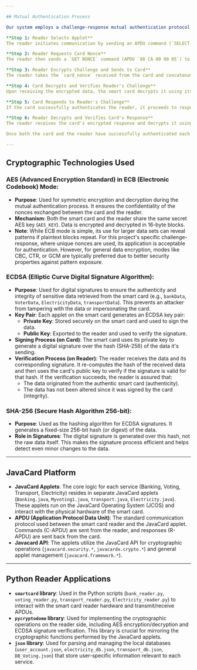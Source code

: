 ```yaml
---

## Mutual Authentication Process

Our system employs a challenge-response mutual authentication protocol based on AES encryption. This ensures that both the smart card and the reader verify each other's authenticity before any sensitive data is exchanged. The process unfolds in these steps:

**Step 1: Reader Selects Applet**
The reader initiates communication by sending an APDU command (`SELECT Applet`) to select the specific service applet (e.g., Banking, Voting, Transport, Electricity) on the smart card.

**Step 2: Reader Requests Card Nonce**
The reader then sends a `GET NONCE` command (APDU `80 CA 00 00 05`) to the selected applet. The smart card responds by generating and sending a unique, random 16-byte nonce (a "number once") to the reader. This nonce acts as the card's challenge to the reader.

**Step 3: Reader Encrypts Challenge and Sends to Card**
The reader takes the `card_nonce` received from the card and concatenates it with its own pre-defined `STATIC_READER_NONCE` (a 16-byte nonce known only to the reader). It then encrypts this 32-byte plaintext block using the shared secret AES key (AES in ECB mode). The resulting ciphertext is sent back to the card via the `MUTUAL AUTH` command (APDU `80 11 00 00`). This is the reader's challenge to the card.

**Step 4: Card Decrypts and Verifies Reader's Challenge**
Upon receiving the encrypted data, the smart card decrypts it using its copy of the shared AES key. It then verifies if the first 16 bytes of the decrypted data match its own nonce that it sent in Step 2. If they match, the card has successfully authenticated the reader.

**Step 5: Card Responds to Reader's Challenge**
If the card successfully authenticates the reader, it proceeds to respond to the reader's challenge. It prepares a new plaintext block by concatenating the `STATIC_READER_NONCE` (which it received and verified in the previous step) with its own internal `cardID`. It encrypts this 32-byte block using the shared AES key and sends the ciphertext back to the reader via the `RESPOND AUTH` command (APDU `80 12 00 00 00`).

**Step 6: Reader Decrypts and Verifies Card's Response**
The reader receives the card's encrypted response and decrypts it using its shared AES key. It then extracts the first 16 bytes and compares them to its original `STATIC_READER_NONCE`. If they match, the reader has successfully authenticated the card.

Once both the card and the reader have successfully authenticated each other, the `authState` on the card changes to `STATE_CLIENTAUTHENTICATED`, allowing for subsequent secure data exchanges.

---
```


## Cryptographic Technologies Used

### AES (Advanced Encryption Standard) in ECB (Electronic Codebook) Mode:
* **Purpose**: Used for symmetric encryption and decryption during the mutual authentication process. It ensures the confidentiality of the nonces exchanged between the card and the reader.
* **Mechanism**: Both the smart card and the reader share the same secret AES key (`AES_KEY`). Data is encrypted and decrypted in 16-byte blocks.
* **Note**: While ECB mode is simple, its use for larger data sets can reveal patterns if plaintext blocks repeat. For this project's specific challenge-response, where unique nonces are used, its application is acceptable for authentication. However, for general data encryption, modes like CBC, CTR, or GCM are typically preferred due to better security properties against pattern exposure.

### ECDSA (Elliptic Curve Digital Signature Algorithm):
* **Purpose**: Used for digital signatures to ensure the authenticity and integrity of sensitive data retrieved from the smart card (e.g., `bankData`, `VoterData`, `ElectricityData`, `transportData`). This prevents an attacker from tampering with the data or impersonating the card.
* **Key Pair**: Each applet on the smart card generates an ECDSA key pair:
    * **Private Key**: Stored securely on the smart card and used to sign the data.
    * **Public Key**: Exported to the reader and used to verify the signature.
* **Signing Process (on Card)**: The smart card uses its private key to generate a digital signature over the hash (SHA-256) of the data it's sending.
* **Verification Process (on Reader)**: The reader receives the data and its corresponding signature. It re-computes the hash of the received data and then uses the card's public key to verify if the signature is valid for that hash. If the verification succeeds, the reader is assured that:
    * The data originated from the authentic smart card (authenticity).
    * The data has not been altered since it was signed by the card (integrity).

### SHA-256 (Secure Hash Algorithm 256-bit):
* **Purpose**: Used as the hashing algorithm for ECDSA signatures. It generates a fixed-size 256-bit hash (or digest) of the data.
* **Role in Signatures**: The digital signature is generated over this hash, not the raw data itself. This makes the signature process efficient and helps detect even minor changes to the data.

---

## JavaCard Platform

* **JavaCard Applets**: The core logic for each service (Banking, Voting, Transport, Electricity) resides in separate JavaCard applets (`Banking.java`, `Myvoting1.java`, `transport.java`, `Electricity.java`). These applets run on the JavaCard Operating System (JCOS) and interact with the physical hardware of the smart card.
* **APDU (Application Protocol Data Unit)**: The standard communication protocol used between the smart card reader and the JavaCard applet. Commands (C-APDU) are sent from the reader, and responses (R-APDU) are sent back from the card.
* **Javacard API**: The applets utilize the JavaCard API for cryptographic operations (`javacard.security.*`, `javacardx.crypto.*`) and general applet management (`javacard.framework.*`).

---

## Python Reader Applications

* **`smartcard` library**: Used in the Python scripts (`bank_reader.py`, `voting_reader.py`, `transport_reader.py`, `Electricity_reader.py`) to interact with the smart card reader hardware and transmit/receive APDUs.
* **`pycryptodome` library**: Used for implementing the cryptographic operations on the reader side, including AES encryption/decryption and ECDSA signature verification. This library is crucial for mirroring the cryptographic functions performed by the JavaCard applets.
* **`json` library**: Used for parsing and managing the local databases (`user_account.json`, `electricity_db.json`, `transport_db.json`, `DB_Voting.json`) that store user-specific information relevant to each service.
